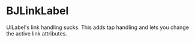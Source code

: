 BJLinkLabel
===========

UILabel's link handling sucks. This adds tap handling and lets you change the active link attributes.
